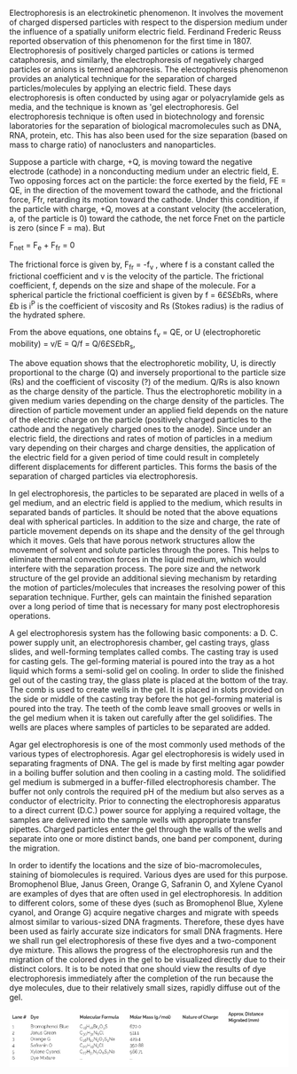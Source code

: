 Electrophoresis is an electrokinetic phenomenon. It involves the movement of charged dispersed particles with respect to the dispersion medium under the influence of a spatially uniform electric field. Ferdinand Frederic Reuss reported observation of this phenomenon for the first time in 1807. Electrophoresis of positively charged particles or cations is termed cataphoresis, and similarly, the electrophoresis of negatively charged particles or anions is termed anaphoresis. The electrophoresis phenomenon provides an analytical technique for the separation of charged particles/molecules by applying an electric field. These days electrophoresis is often conducted by using agar or polyacrylamide gels as media, and the technique is known as 'gel electrophoresis. Gel electrophoresis technique is often used in biotechnology and forensic laboratories for the separation of biological macromolecules such as DNA, RNA, protein, etc. This has also been used for the size separation (based on mass to charge ratio) of nanoclusters and nanoparticles.

Suppose a particle with charge, +Q, is moving toward the negative electrode (cathode) in a nonconducting medium under an electric field, E. Two opposing forces act on the particle: the force exerted by the field, FE = QE, in the direction of the movement toward the cathode, and the frictional force, Ffr, retarding its motion toward the cathode. Under this condition, if the particle with charge, +Q, moves at a constant velocity (the acceleration, a, of the particle is 0) toward the cathode, the net force Fnet on the particle is zero (since F = ma). But

F<sub>net</sub> = F<sub>e</sub> + F<sub>fr</sub> = 0

The frictional force is given by, F<sub>fr</sub> = -f<sub>v</sub> , where f is a constant called the frictional coefficient and v is the velocity of the particle. The frictional coefficient, f, depends on the size and shape of the molecule. For a spherical particle the frictional coefficient is given by f = 6<span>&#163;</span>S<span>&#163;</span>bRs, where <span>&#163;</span>b is i<sup>P</sup> is the coefficient of viscosity and Rs (Stokes radius) is the radius of the hydrated sphere.

From the above equations, one obtains f<sub>v</sub> = QE, or U (electrophoretic mobility) = v/E = Q/f = Q/6<span>&#163;</span>S<span>&#163;</span>bR<sub>s</sub>,

The above equation shows that the electrophoretic mobility, U, is directly proportional to the charge (Q) and inversely proportional to the particle size (Rs) and the coefficient of viscosity (?) of the medium. Q/Rs is also known as the charge density of the particle. Thus the electrophoretic mobility in a given medium varies depending on the charge density of the particles. The direction of particle movement under an applied field depends on the nature of the electric charge on the particle (positively charged particles to the cathode and the negatively charged ones to the anode). Since under an electric field, the directions and rates of motion of particles in a medium vary depending on their charges and charge densities, the application of the electric field for a given period of time could result in completely different displacements for different particles. This forms the basis of the separation of charged particles via electrophoresis.

In gel electrophoresis, the particles to be separated are placed in wells of a gel medium, and an electric field is applied to the medium, which results in separated bands of particles. It should be noted that the above equations deal with spherical particles. In addition to the size and charge, the rate of particle movement depends on its shape and the density of the gel through which it moves. Gels that have porous network structures allow the movement of solvent and solute particles through the pores. This helps to eliminate thermal convection forces in the liquid medium, which would interfere with the separation process. The pore size and the network structure of the gel provide an additional sieving mechanism by retarding the motion of particles/molecules that increases the resolving power of this separation technique. Further, gels can maintain the finished separation over a long period of time that is necessary for many post electrophoresis operations.

A gel electrophoresis system has the following basic components: a D. C. power supply unit, an electrophoresis chamber, gel casting trays, glass slides, and well-forming templates called combs. The casting tray is used for casting gels. The gel-forming material is poured into the tray as a hot liquid which forms a semi-solid gel on cooling. In order to slide the finished gel out of the casting tray, the glass plate is placed at the bottom of the tray. The comb is used to create wells in the gel. It is placed in slots provided on the side or middle of the casting tray before the hot gel-forming material is poured into the tray. The teeth of the comb leave small grooves or wells in the gel medium when it is taken out carefully after the gel solidifies. The wells are places where samples of particles to be separated are added.

Agar gel electrophoresis is one of the most commonly used methods of the various types of electrophoresis. Agar gel electrophoresis is widely used in separating fragments of DNA. The gel is made by first melting agar powder in a boiling buffer solution and then cooling in a casting mold. The solidified gel medium is submerged in a buffer-filled electrophoresis chamber. The buffer not only controls the required pH of the medium but also serves as a conductor of electricity. Prior to connecting the electrophoresis apparatus to a direct current (D.C.) power source for applying a required voltage, the samples are delivered into the sample wells with appropriate transfer pipettes. Charged particles enter the gel through the walls of the wells and separate into one or more distinct bands, one band per component, during the migration.

In order to identify the locations and the size of bio-macromolecules, staining of biomolecules is required. Various dyes are used for this purpose. Bromophenol Blue, Janus Green, Orange G, Safranin O, and Xylene Cyanol are examples of dyes that are often used in gel electrophoresis. In addition to different colors, some of these dyes (such as Bromophenol Blue, Xylene cyanol, and Orange G) acquire negative charges and migrate with speeds almost similar to various-sized DNA fragments. Therefore, these dyes have been used as fairly accurate size indicators for small DNA fragments. Here we shall run gel electrophoresis of these five dyes and a two-component dye mixture. This allows the progress of the electrophoresis run and the migration of the colored dyes in the gel to be visualized directly due to their distinct colors. It is to be noted that one should view the results of dye electrophoresis immediately after the completion of the run because the dye molecules, due to their relatively small sizes, rapidly diffuse out of the gel.

<center><img src="images/image1.png"></center>
